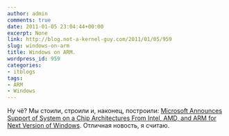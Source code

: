 ```yaml
---
author: admin
comments: true
date: 2011-01-05 23:04:44+00:00
excerpt: None
link: http://blog.not-a-kernel-guy.com/2011/01/05/959
slug: windows-on-arm
title: Windows on ARM.
wordpress_id: 959
categories:
- itblogs
tags:
- ARM
- Windows
---
```


Ну чё? Мы стоили, строили и, наконец, построили: [Microsoft Announces Support of System on a Chip Architectures From Intel, AMD, and ARM for Next Version of Windows](http://www.microsoft.com/presspass/press/2011/jan11/01-05SOCsupport.mspx). Отличная новость, я считаю.
